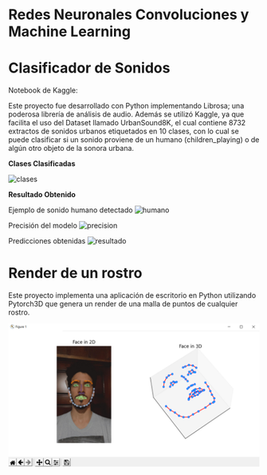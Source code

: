 # Redes Neuronales Convoluciones y Machine Learning

# Clasificador de Sonidos

Notebook de Kaggle: 

Este proyecto fue desarrollado con Python implementando Librosa; una poderosa librería de análisis de audio. Además se utilizó Kaggle, ya que facilita el uso del Dataset llamado UrbanSound8K, el cual contiene 8732 extractos de sonidos urbanos etiquetados en 10 clases, con lo cual se puede clasificar si un sonido proviene de un humano (children_playing) o de algún otro objeto de la sonora urbana.

**Clases Clasificadas**

![clases](<./imagenes/clases.png>)

**Resultado Obtenido**

Ejemplo de sonido humano detectado
![humano](<./imagenes/humano.png>)

Precisión del modelo
![precision](<./imagenes/precision.png>)

Predicciones obtenidas
![resultado](<./imagenes/resultado.png>)

# Render de un rostro

Este proyecto implementa una aplicación de escritorio en Python utilizando Pytorch3D que genera un render de una malla de puntos de cualquier rostro.

![rostro](<./imagenes/rostro.png>)





